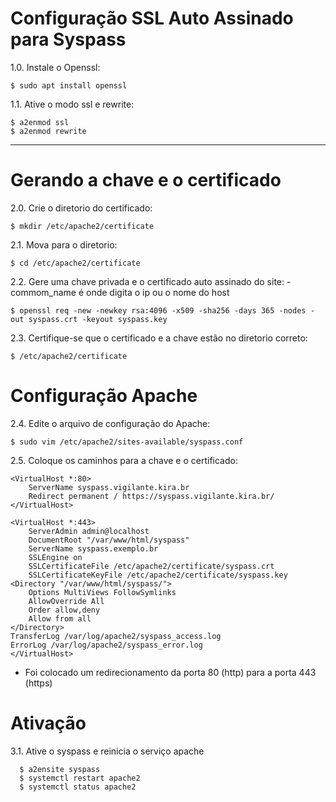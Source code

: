 # Configuração SSL Auto Assinado para Syspass

1.0. Instale o Openssl:

    $ sudo apt install openssl

1.1. Ative o modo ssl e rewrite:

    $ a2enmod ssl
    $ a2enmod rewrite

---

# Gerando a chave e o certificado

2.0. Crie o diretorio do certificado:

    $ mkdir /etc/apache2/certificate

2.1. Mova para o diretorio:

    $ cd /etc/apache2/certificate

2.2. Gere uma chave privada e o certificado auto assinado do site:
    - commom_name é onde digita o ip ou o nome do host 
    
    $ openssl req -new -newkey rsa:4096 -x509 -sha256 -days 365 -nodes -out syspass.crt -keyout syspass.key

2.3. Certifique-se que o certificado e a chave estão no diretorio correto:

    $ /etc/apache2/certificate

# Configuração Apache

2.4. Edite o arquivo de configuração do Apache:

    $ sudo vim /etc/apache2/sites-available/syspass.conf
    
2.5. Coloque os caminhos para a chave e o certificado:

    <VirtualHost *:80>
        ServerName syspass.vigilante.kira.br
        Redirect permanent / https://syspass.vigilante.kira.br/
    </VirtualHost>

    <VirtualHost *:443>
        ServerAdmin admin@localhost
        DocumentRoot "/var/www/html/syspass"
        ServerName syspass.exemplo.br
        SSLEngine on
        SSLCertificateFile /etc/apache2/certificate/syspass.crt
        SSLCertificateKeyFile /etc/apache2/certificate/syspass.key
    <Directory "/var/www/html/syspass/">
        Options MultiViews FollowSymlinks
        AllowOverride All
        Order allow,deny
        Allow from all
    </Directory>
    TransferLog /var/log/apache2/syspass_access.log
    ErrorLog /var/log/apache2/syspass_error.log
    </VirtualHost>

- Foi colocado um redirecionamento da porta 80 (http) para a porta 443 (https)

# Ativação

3.1. Ative o syspass e reinicia o serviço apache

      $ a2ensite syspass
      $ systemctl restart apache2
      $ systemctl status apache2















 
